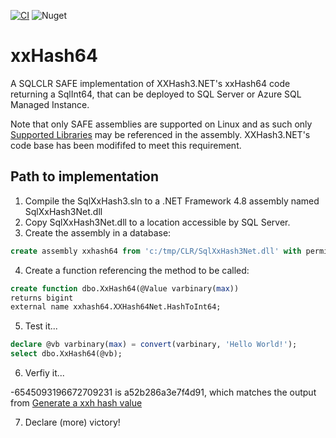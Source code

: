 [![CI](https://github.com/Crauzer/XXHash3.NET/actions/workflows/ci.yml/badge.svg?branch=main)](https://github.com/Crauzer/XXHash3.NET/actions/workflows/ci.yml) ![Nuget](https://img.shields.io/nuget/dt/XXHash3.NET)

# xxHash64

A SQLCLR SAFE implementation of XXHash3.NET's xxHash64 code returning a SqlInt64, that can be deployed to SQL Server or Azure SQL Managed Instance.

Note that only SAFE assemblies are supported on Linux and as such only [Supported Libraries](https://learn.microsoft.com/en-us/sql/relational-databases/clr-integration/database-objects/supported-net-framework-libraries?view=sql-server-ver16#supported-libraries) may be referenced in the assembly. XXHash3.NET's code base has been modififed to meet this requirement.

## Path to implementation

1. Compile the SqlXxHash3.sln to a .NET Framework 4.8 assembly named SqlXxHash3Net.dll
2. Copy SqlXxHash3Net.dll to a location accessible by SQL Server.
3. Create the assembly in a database:
```sql
create assembly xxhash64 from 'c:/tmp/CLR/SqlXxHash3Net.dll' with permission_set = safe;
```
4. Create a function referencing the method to be called:
```sql
create function dbo.XxHash64(@Value varbinary(max))
returns bigint
external name xxhash64.XXHash64Net.HashToInt64;
```
5. Test it...
```sql
declare @vb varbinary(max) = convert(varbinary, 'Hello World!');
select dbo.XxHash64(@vb);
```
6. Verfiy it...

-6545093196672709231 is a52b286a3e7f4d91, which matches the output from [Generate a xxh hash value](https://www.coderstool.com/xxh-hash-generator)

7. Declare (more) victory!
